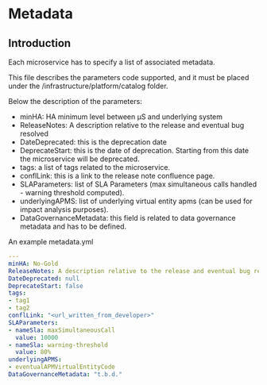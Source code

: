 # Metadata

## Introduction

Each microservice has to specify a list of associated metadata.

This file describes the parameters code supported, and it must be placed under the /infrastructure/platform/catalog folder.

Below the description of the parameters:

* minHA: HA minimum level between μS and underlying system
* ReleaseNotes: A description relative to the release and eventual bug resolved
* DateDeprecated: this is the deprecation date
* DeprecateStart: this is the date of deprecation. Starting from this date the microservice will be deprecated.
* tags: a list of tags related to the microservice.
* conflLink: this is a link to the release note confluence page.	
* SLAParameters: list of SLA Parameters (max simultaneous calls handled - warning threshold computed).
* underlyingAPMS: list of underlying virtual entity apms  (can be used for impact analysis purposes).
* DataGovernanceMetadata: this field is related to data governance metadata and has to be defined.

An example metadata.yml	
~~~yml
---
minHA: No-Gold
ReleaseNotes: A description relative to the release and eventual bug resolved
DateDeprecated: null
DeprecateStart: false
tags:
- tag1
- tag2
conflLink: "<url_written_from_developer>"
SLAParameters:
- nameSla: maxSimultaneousCall
  value: 10000
- nameSla: warning-threshold
  value: 80%
underlyingAPMS:
- eventualAPMVirtualEntityCode
DataGovernanceMetadata: "t.b.d."
~~~


